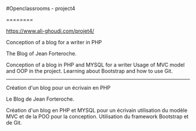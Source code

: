 #Openclassrooms - project4

========

https://www.ali-ghoudi.com/projet4/

Conception of a blog for a writer in PHP

The Blog of Jean Forteroche.

Conception of a blog in PHP and MYSQL for a writer
Usage of MVC model and OOP in the project.
Learning about Bootstrap and how to use Git.

_____________

Création d'un blog pour un écrivain en PHP

Le Blog de Jean Forteroche.

Création d'un blog en PHP et MYSQL pour un écrivain
utilisation du modèle MVC et de la POO pour la conception.
Utilisation du framework Bootstrap et de Git.
